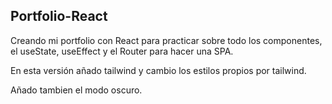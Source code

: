 ## Portfolio-React

Creando mi portfolio con React para practicar sobre todo los componentes, el useState, useEffect y el Router para hacer una SPA.

En esta versión añado tailwind y cambio los estilos propios por tailwind.

Añado tambien el modo oscuro.
